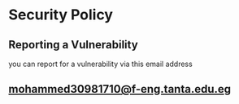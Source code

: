 # Security Policy

## Reporting a Vulnerability

you can report for a vulnerability via this email address
## mohammed30981710@f-eng.tanta.edu.eg
